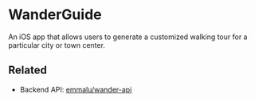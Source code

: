 # WanderGuide

An iOS app that allows users to generate a customized walking tour for a particular city or town center.

## Related

- Backend API: [emmalu/wander-api](https://github.com/emmalu/wander-api)
